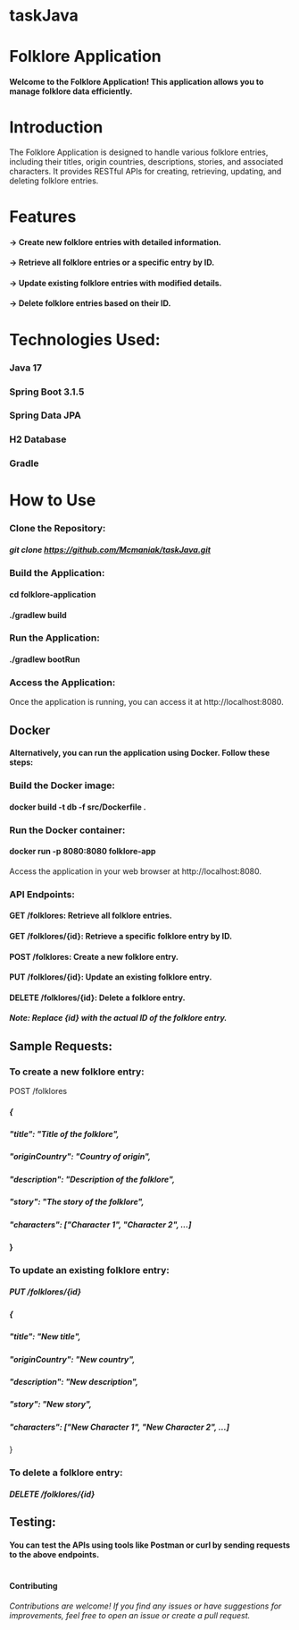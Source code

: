 # taskJava
# Folklore Application
#### Welcome to the Folklore Application! This application allows you to manage folklore data efficiently.

# Introduction
The Folklore Application is designed to handle various folklore entries, including their titles, origin countries, descriptions, stories, and associated characters. It provides RESTful APIs for creating, retrieving, updating, and deleting folklore entries.

# Features
#### -> Create new folklore entries with detailed information.
#### -> Retrieve all folklore entries or a specific entry by ID.
#### -> Update existing folklore entries with modified details.
#### -> Delete folklore entries based on their ID.

# Technologies Used:
### Java 17
### Spring Boot 3.1.5
### Spring Data JPA
### H2 Database
### Gradle

# How to Use

### Clone the Repository:
##### git clone https://github.com/Mcmaniak/taskJava.git

### Build the Application:
#### cd folklore-application
#### ./gradlew build

### Run the Application:
#### ./gradlew bootRun
### Access the Application:
Once the application is running, you can access it at http://localhost:8080.

## Docker
#### Alternatively, you can run the application using Docker. Follow these steps:

### Build the Docker image:

#### docker build -t db -f src/Dockerfile .
### Run the Docker container:
#### docker run -p 8080:8080 folklore-app
Access the application in your web browser at http://localhost:8080.

### API Endpoints:
#### GET /folklores: Retrieve all folklore entries.
#### GET /folklores/{id}: Retrieve a specific folklore entry by ID.
#### POST /folklores: Create a new folklore entry.
#### PUT /folklores/{id}: Update an existing folklore entry.
#### DELETE /folklores/{id}: Delete a folklore entry.
##### Note: Replace {id} with the actual ID of the folklore entry.

## Sample Requests:
### To create a new folklore entry:
POST /folklores
##### {
##### "title": "Title of the folklore",
##### "originCountry": "Country of origin",
##### "description": "Description of the folklore",
##### "story": "The story of the folklore",
##### "characters": ["Character 1", "Character 2", ...]
#### }

### To update an existing folklore entry:
##### PUT /folklores/{id}
##### {
##### "title": "New title",
##### "originCountry": "New country",
##### "description": "New description",
##### "story": "New story",
##### "characters": ["New Character 1", "New Character 2", ...]
}

### To delete a folklore entry:
##### DELETE /folklores/{id}
##
## Testing:
#### You can test the APIs using tools like Postman or curl by sending requests to the above endpoints.
#
#### Contributing
###### Contributions are welcome! If you find any issues or have suggestions for improvements, feel free to open an issue or create a pull request.
